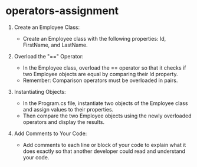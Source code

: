 # operators-assignment

1. Create an Employee Class:
   - Create an Employee class with the following properties: Id, FirstName, and LastName.

2. Overload the "==" Operator:
   - In the Employee class, overload the == operator so that it checks if two Employee objects are equal by comparing their Id property.
   - Remember: Comparison operators must be overloaded in pairs.

3. Instantiating Objects:
   - In the Program.cs file, instantiate two objects of the Employee class and assign values to their properties.
   - Then compare the two Employee objects using the newly overloaded operators and display the results.

4. Add Comments to Your Code:
   - Add comments to each line or block of your code to explain what it does exactly so that another developer could read and understand your code.
